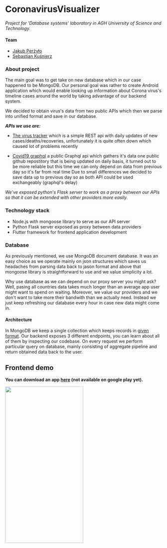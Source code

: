 # CoronavirusVisualizer

*Project for 'Database systems' laboratory in AGH University of Science and Technology.*

#### Team
 * [Jakub Perżyło](https://github.com/Qizot)
 * [Sebastian Kuśnierz](https://github.com/skusnierz)
 
### About project
The main goal was to get take on new database which in our case happened to be MongoDB. 
Our personal goal was rather to create Android application which would enable looking up information about 
Corona virus's timeline cases around the world by taking advantage of our backend system.

We decided to obtain virus's data from two public APIs which then we parse into unified format and save in our database.

***APIs we use are:***
 - [The virus tracker](https://thevirustracker.com/api) which is a simple 
 REST api with daily updates of new cases/deaths/recoveries, unfortunately it is quite often down 
 which caused lot of problems recently
 
 - [Covid19 graphql](https://covid19-graphql.now.sh) a public Graphql api which gathers it's data one public 
 github repostitory that is being updated on daily basis, it turned out to be more reliable but this time 
 we can only depend on data 
 from previous day so it's far from real time
Due to small differences we decided to save data up to previous day so as both API could be used exchangeably (graphql's delay)

*We've exposed python's Flask server to work as a proxy between our APIs 
so that it can be extended with other providers more easily.*

### Technology stack
 - Node.js with mongoose library to serve as our API server
 - Python Flask server exposed as proxy between data providers
 - Flutter framework for frontend application development
 
### Database
As previously mentioned, we use MongoDB document database. It was an easy choice as we operate mainly on json structures
which saves us headaches from parsing data back to jason format and above that mongoose library is straightforward 
to use and we value simplicity a lot.

Why use database as we can depend on our proxy server you might ask? Well, pasing all countries data takes much longer than
an average app user might want to spend on waiting. Moreover, we value our providers and we don't want to take more their bandwith
than we actually need. Instead we just keep refreshing our database every hour in case new data might come in.

#### Architecture
In MongoDB we keep a single collection which keeps records in [given format](https://github.com/Qizot/CoronavirusVisualizer/blob/master/backend/coronavirus-visualizer-api/src/models/timeline.ts).
Our backend exposes 3 different endpoints, you can learn about all of them by inspecting our codebase.
On every request we perform particular query on database, mainly consisting of aggregate pipeline and return obtained data
back to the user.

## Frontend demo
**You can download an app [here](https://github.com/Qizot/CoronavirusVisualizer/releases/tag/v1.1) (not available on google play yet).**

<img src="https://github.com/Qizot/CoronavirusVisualizer/blob/master/virus_app.gif" height="500" width="250">
